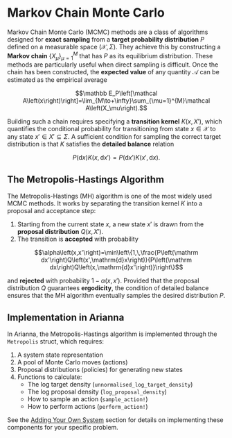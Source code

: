 # Markov Chain Monte Carlo

Markov Chain Monte Carlo (MCMC) methods are a class of algorithms designed for **exact sampling** from a **target probability distribution** $P$ defined on a measurable space $(\mathcal X, \Sigma)$. They achieve this by constructing a **Markov chain** $\left\{X_\mu\right\}_{\mu=1}^{M}$ that has $P$ as its equilibrium distribution. These methods are particularly useful when direct sampling is difficult. Once the chain has been constructed, the **expected value** of any quantity $\mathcal A$ can be estimated as the empirical average

```math
\mathbb E_P\left[\mathcal A\left(x\right)\right]=\lim_{M\to+\infty}\sum_{\mu=1}^{M}\mathcal A\left(X_\mu\right).
```

Building such a chain requires specifying a **transition kernel** $K\left(x,X'\right)$, which quantifies the conditional probability for transitioning from state $x\in\mathcal X$ to any state $x'\in X'\subseteq\Sigma$. A sufficient condition for sampling the correct target distribution is that $K$ satisfies the **detailed balance** relation

```math
P\left(\mathrm dx\right)K\left(x,\mathrm dx'\right)=P\left(\mathrm dx'\right)K\left(x',\mathrm dx\right).
```


## The Metropolis-Hastings Algorithm

The Metropolis-Hastings (MH) algorithm is one of the most widely used MCMC methods. It works by separating the transition kernel $K$ into a proposal and acceptance step:

1. Starting from the current state $x$, a new state $x'$ is drawn from the **proposal distribution** $Q\left(x,X'\right)$.
2. The transition is **accepted** with probability
```math
\alpha\left(x,x'\right)=\min\left\{1,\,\frac{P\left(\mathrm dx'\right)Q\left(x',\mathrm{d}x\right)}{P\left(\mathrm dx\right)Q\left(x,\mathrm{d}x'\right)}\right\}
```
and **rejected** with probability $1-\alpha\left(x,x'\right)$.
Provided that the proposal distribution $Q$ guarantees **ergodicity**, the condition of detailed balance ensures that the MH algorithm eventually samples the desired distribution $P$.

## Implementation in Arianna

In Arianna, the Metropolis-Hastings algorithm is implemented through the `Metropolis` struct, which requires:

1. A system state representation
2. A pool of Monte Carlo moves (actions)
3. Proposal distributions (policies) for generating new states
4. Functions to calculate:
   - The log target density (`unnormalised_log_target_density`)
   - The log proposal density (`log_proposal_density`)
   - How to sample an action (`sample_action!`)
   - How to perform actions (`perform_action!`)

See the [Adding Your Own System](@ref) section for details on implementing these components for your specific problem.

